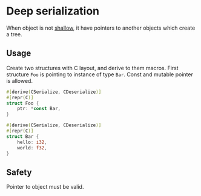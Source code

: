 # Deep serialization

When object is not [shallow](shallow.md), it have pointers to another objects which create a tree.

## Usage
Create two structures with C layout, and derive to them macros. First structure `Foo` is pointing to instance of type `Bar`. Const and mutable pointer is allowed.
```rust
#[derive(CSerialize, CDeserialize)]
#[repr(C)]
struct Foo {
    ptr: *const Bar,
}

#[derive(CSerialize, CDeserialize)]
#[repr(C)]
struct Bar {
    hello: i32,
    world: f32,
}
```

## Safety
Pointer to object must be valid.
